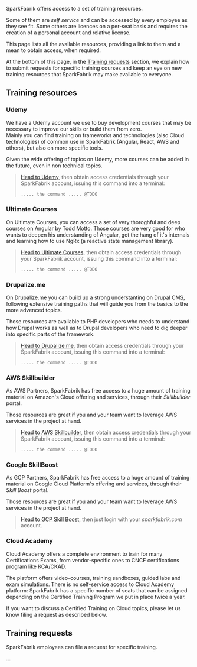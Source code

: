 SparkFabrik offers access to a set of training resources.

Some of them are _self service_ and can be accessed by every employee as they see fit. Some others are licences on a per-seat basis and requires the creation of a personal account and relative license.

This page lists all the available resources, providing a link to them and a mean to obtain access, when required.

At the bottom of this page, in the [Training requests](#training-requests) section, we explain how to submit requests for specific training courses and keep an eye on new training resources that SparkFabrik may make available to everyone.

## Training resources

### Udemy

We have a Udemy account we use to buy development courses that may be necessary to improve our skills or build them from zero.  
Mainly you can find training on frameworks and technologies (also Cloud technologies) of common use in SparkFabrik (Angular, React, AWS and others), but also on more specific tools.

Given the wide offering of topics on Udemy, more courses can be added in the future, even in non technical topics.

> [Head to Udemy](https://www.udemy.com/join/login-popup/), then obtain access credentials through your SparkFabrik account, issuing this command into a terminal:
> 
> ```bash
> ..... the command ..... @TODO
> ```

### Ultimate Courses

On Ultimate Courses, you can access a set of very thoroghful and deep courses on Angular by Todd Motto. Those courses are very good for who wants to deepen his understanding of Angular, get the hang of it's internals and learning how to use NgRx (a reactive state management library).

> [Head to Ultimate Courses](https://app.ultimatecourses.com), then obtain access credentials through your SparkFabrik account, issuing this command into a terminal:
> 
> ```bash
> ..... the command ..... @TODO
> ```

### Drupalize.me

On Drupalize.me you can build up a strong understanting on Drupal CMS, following extensive training paths that will guide you from the basics to the more advenced topics.

Those resources are available to PHP developers who needs to understand how Drupal works as well as to Drupal developers who need to dig deeper into specific parts of the framework.

> [Head to Drupalize.me](https://drupalize.me), then obtain access credentials through your SparkFabrik account, issuing this command into a terminal:
> 
> ```bash
> ..... the command ..... @TODO
> ```

### AWS Skillbuilder

As AWS Partners, SparkFabrik has free access to a huge amount of training material on Amazon's Cloud offering and services, through their _Skillbuilder_ portal.

Those resources are great if you and your team want to leverage AWS services in the project at hand.

> [Head to AWS Skillbuilder](https://explore.skillbuilder.aws), then obtain access credentials through your SparkFabrik account, issuing this command into a terminal:
> 
> ```bash
> ..... the command ..... @TODO
> ```

### Google SkillBoost

As GCP Partners, SparkFabrik has free access to a huge amount of training material on Google Cloud Platform's offering and services, through their _Skill Boost_ portal.

Those resources are great if you and your team want to leverage AWS services in the project at hand.

> [Head to GCP Skill Boost](https://partners.cloudskillsboost.google), then just login with your _sparkfabrik.com_ account.

### Cloud Academy

Cloud Academy offers a complete environment to train for many Certifications Exams, from vendor-specific ones to CNCF certifications program like KCA/CKAD.

The platform offers video-courses, training sandboxes, guided labs and exam simulations.
There is no self-service access to Cloud Academy platform: SparkFabrik has a specific number of seats that can be assigned depending on the Certified Training Program we put in place twice a year.

If you want to discuss a Certified Training on Cloud topics, please let us know filing a request as described below.

## Training requests

SparkFabrik employees can file a request for specific training.

...
